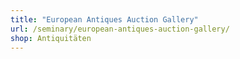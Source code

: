 ```yaml
---
title: "European Antiques Auction Gallery"
url: /seminary/european-antiques-auction-gallery/
shop: Antiquitäten
---
```

